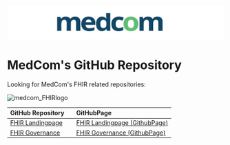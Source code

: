 ![medcom_logo_2015](https://github.com/medcomdk/.github/blob/e26dd3117e705b007f0c9be18613001736d218c7/profile/medcom_logo_2015.png "MedCom")

# MedCom's GitHub Repository

Looking for MedCom's FHIR related repositories:

![medcom_FHIRlogo](https://medcomdk.github.io/MedComLandingPage/medcom+fhir-logo.png "MedCom FHIR")

|GitHub Repository||GitHubPage|
|:---|:---|:---|
| [FHIR Landingpage](https://github.com/medcomdk/MedComLandingPage) || [FHIR Landingpage (GithubPage)](https://medcomdk.github.io/MedComLandingPage/)|
| [FHIR Governance](https://github.com/medcomdk/MedCom-FHIR-Communication) || [FHIR Governance (GithubPage)](https://medcomdk.github.io/MedCom-FHIR-Communication)|
